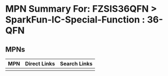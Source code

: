 



# MPN Summary For: FZSIS36QFN > SparkFun-IC-Special-Function : 36-QFN

## MPNs
  

|MPN|Direct Links|Search Links|
| :--- | :--- | :--- |
||||
